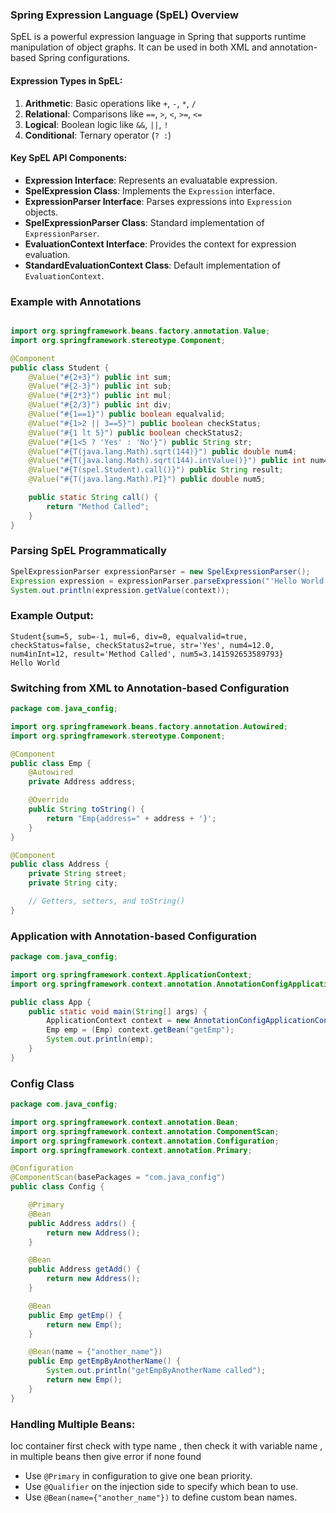 ### Spring Expression Language (SpEL) Overview
SpEL is a powerful expression language in Spring that supports runtime manipulation of object graphs. It can be used in both XML and annotation-based Spring configurations.
#### Expression Types in SpEL:

  1. **Arithmetic**: Basic operations like `+`, `-`, `*`, `/`
  2. **Relational**: Comparisons like `==`, `>`, `<`, `>=`, `<=`
  3. **Logical**: Boolean logic like `&&`, `||`, `!`
  4. **Conditional**: Ternary operator (`? :`)
#### Key SpEL API Components:

  - **Expression Interface**: Represents an evaluatable expression.
  - **SpelExpression Class**: Implements the `Expression` interface.
  - **ExpressionParser Interface**: Parses expressions into `Expression` objects.
  - **SpelExpressionParser Class**: Standard implementation of `ExpressionParser`.
  - **EvaluationContext Interface**: Provides the context for expression evaluation.
  - **StandardEvaluationContext Class**: Default implementation of `EvaluationContext`.
### Example with Annotations

```java

import org.springframework.beans.factory.annotation.Value;
import org.springframework.stereotype.Component;

@Component
public class Student {
    @Value("#{2+3}") public int sum;
    @Value("#{2-3}") public int sub;
    @Value("#{2*3}") public int mul;
    @Value("#{2/3}") public int div;
    @Value("#{1==1}") public boolean equalvalid;
    @Value("#{1>2 || 3==5}") public boolean checkStatus;
    @Value("#{1 lt 5}") public boolean checkStatus2;
    @Value("#{1<5 ? 'Yes' : 'No'}") public String str;
    @Value("#{T(java.lang.Math).sqrt(144)}") public double num4;
    @Value("#{T(java.lang.Math).sqrt(144).intValue()}") public int num4inInt;
    @Value("#{T(spel.Student).call()}") public String result;
    @Value("#{T(java.lang.Math).PI}") public double num5;

    public static String call() {
        return "Method Called";
    }
}
```

### Parsing SpEL Programmatically

```java
SpelExpressionParser expressionParser = new SpelExpressionParser();
Expression expression = expressionParser.parseExpression("'Hello World'");
System.out.println(expression.getValue(context));
```

### Example Output:

``` 
Student{sum=5, sub=-1, mul=6, div=0, equalvalid=true, checkStatus=false, checkStatus2=true, str='Yes', num4=12.0, num4inInt=12, result='Method Called', num5=3.141592653589793}
Hello World
```

### Switching from XML to Annotation-based Configuration

```java
package com.java_config;

import org.springframework.beans.factory.annotation.Autowired;
import org.springframework.stereotype.Component;

@Component
public class Emp {
    @Autowired
    private Address address;

    @Override
    public String toString() {
        return "Emp{address=" + address + '}';
    }
}

@Component
public class Address {
    private String street;
    private String city;

    // Getters, setters, and toString()
}
```

### Application with Annotation-based Configuration

```java
package com.java_config;

import org.springframework.context.ApplicationContext;
import org.springframework.context.annotation.AnnotationConfigApplicationContext;

public class App {
    public static void main(String[] args) {
        ApplicationContext context = new AnnotationConfigApplicationContext(Config.class);
        Emp emp = (Emp) context.getBean("getEmp");
        System.out.println(emp);
    }
}
```

### Config Class

```java
package com.java_config;

import org.springframework.context.annotation.Bean;
import org.springframework.context.annotation.ComponentScan;
import org.springframework.context.annotation.Configuration;
import org.springframework.context.annotation.Primary;

@Configuration
@ComponentScan(basePackages = "com.java_config")
public class Config {

    @Primary
    @Bean
    public Address addrs() {
        return new Address();
    }

    @Bean
    public Address getAdd() {
        return new Address();
    }

    @Bean
    public Emp getEmp() {
        return new Emp();
    }

    @Bean(name = {"another_name"})
    public Emp getEmpByAnotherName() {
        System.out.println("getEmpByAnotherName called");
        return new Emp();
    }
}
```

### Handling Multiple Beans:

Ioc container first check with type name , then check it with  variable name , in multiple beans then give error if none found
  - Use `@Primary` in configuration to give one bean priority.
  - Use `@Qualifier` on the injection side to specify which bean to use.
  - Use `@Bean(name={"another_name"})` to define custom bean names.
